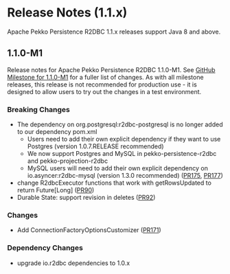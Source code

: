 # Release Notes (1.1.x)

Apache Pekko Persistence R2DBC 1.1.x releases support Java 8 and above.

## 1.1.0-M1

Release notes for Apache Pekko Persistence R2DBC 1.1.0-M1. See [GitHub Milestone for 1.1.0-M1](https://github.com/apache/pekko-persistence-r2dbc/milestone/2?closed=1) for a fuller list of changes.
As with all milestone releases, this release is not recommended for production use - it is designed to allow users to try out the changes in a test environment.

### Breaking Changes

* The dependency on org.postgresql:r2dbc-postgresql is no longer added to our dependency pom.xml
    * Users need to add their own explicit dependency if they want to use Postgres (version 1.0.7.RELEASE recommended)
    * We now support Postgres and MySQL in pekko-persistence-r2dbc and pekko-projection-r2dbc
    * MySQL users will need to add their own explicit dependency on io.asyncer:r2dbc-mysql (version 1.3.0 recommended) ([PR175](https://github.com/apache/pekko-persistence-r2dbc/pull/175), [PR177](https://github.com/apache/pekko-persistence-r2dbc/pull/177))
* change R2dbcExecutor functions that work with getRowsUpdated to return Future[Long] ([PR90](https://github.com/apache/pekko-persistence-r2dbc/pull/90))
* Durable State: support revision in deletes ([PR92](https://github.com/apache/pekko-persistence-r2dbc/pull/92))

### Changes

* Add ConnectionFactoryOptionsCustomizer ([PR171](https://github.com/apache/pekko-persistence-r2dbc/pull/171))

### Dependency Changes

* upgrade io.r2dbc dependencies to 1.0.x
